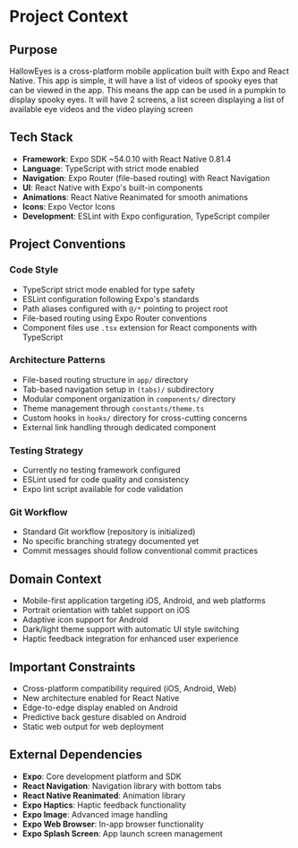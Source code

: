# Project Context

## Purpose
HallowEyes is a cross-platform mobile application built with Expo and React Native. This app is simple, it will have a list of videos of spooky eyes that can be viewed in the app. This means the app can be used in a pumpkin to display spooky eyes. It will have 2 screens, a list screen displaying a list of available eye videos and the video playing screen

## Tech Stack
- **Framework**: Expo SDK ~54.0.10 with React Native 0.81.4
- **Language**: TypeScript with strict mode enabled
- **Navigation**: Expo Router (file-based routing) with React Navigation
- **UI**: React Native with Expo's built-in components
- **Animations**: React Native Reanimated for smooth animations
- **Icons**: Expo Vector Icons
- **Development**: ESLint with Expo configuration, TypeScript compiler

## Project Conventions

### Code Style
- TypeScript strict mode enabled for type safety
- ESLint configuration following Expo's standards
- Path aliases configured with `@/*` pointing to project root
- File-based routing using Expo Router conventions
- Component files use `.tsx` extension for React components with TypeScript

### Architecture Patterns
- File-based routing structure in `app/` directory
- Tab-based navigation setup in `(tabs)/` subdirectory
- Modular component organization in `components/` directory
- Theme management through `constants/theme.ts`
- Custom hooks in `hooks/` directory for cross-cutting concerns
- External link handling through dedicated component

### Testing Strategy
- Currently no testing framework configured
- ESLint used for code quality and consistency
- Expo lint script available for code validation

### Git Workflow
- Standard Git workflow (repository is initialized)
- No specific branching strategy documented yet
- Commit messages should follow conventional commit practices

## Domain Context
- Mobile-first application targeting iOS, Android, and web platforms
- Portrait orientation with tablet support on iOS
- Adaptive icon support for Android
- Dark/light theme support with automatic UI style switching
- Haptic feedback integration for enhanced user experience

## Important Constraints
- Cross-platform compatibility required (iOS, Android, Web)
- New architecture enabled for React Native
- Edge-to-edge display enabled on Android
- Predictive back gesture disabled on Android
- Static web output for web deployment

## External Dependencies
- **Expo**: Core development platform and SDK
- **React Navigation**: Navigation library with bottom tabs
- **React Native Reanimated**: Animation library
- **Expo Haptics**: Haptic feedback functionality
- **Expo Image**: Advanced image handling
- **Expo Web Browser**: In-app browser functionality
- **Expo Splash Screen**: App launch screen management

